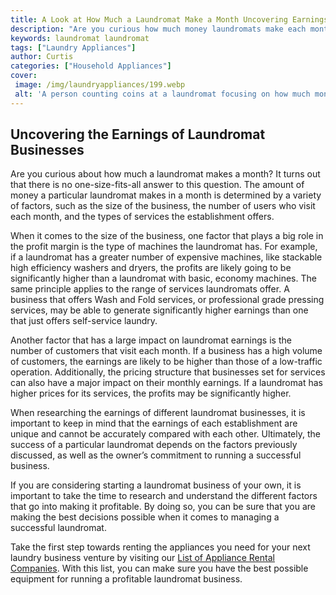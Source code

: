 ```yaml
---
title: A Look at How Much a Laundromat Make a Month Uncovering Earnings of Laundromat Businesses
description: "Are you curious how much money laundromats make each month Find out how much these businesses take home in earnings as well as key strategies for making yours more successful"
keywords: laundromat laundromat
tags: ["Laundry Appliances"]
author: Curtis
categories: ["Household Appliances"]
cover: 
 image: /img/laundryappliances/199.webp
 alt: 'A person counting coins at a laundromat focusing on how much money a laundromat business makes in a month'
---
```

## Uncovering the Earnings of Laundromat Businesses

Are you curious about how much a laundromat makes a month? It turns out that there is no one-size-fits-all answer to this question. The amount of money a particular laundromat makes in a month is determined by a variety of factors, such as the size of the business, the number of users who visit each month, and the types of services the establishment offers. 

When it comes to the size of the business, one factor that plays a big role in the profit margin is the type of machines the laundromat has. For example, if a laundromat has a greater number of expensive machines, like stackable high efficiency washers and dryers, the profits are likely going to be significantly higher than a laundromat with basic, economy machines. The same principle applies to the range of services laundromats offer. A business that offers Wash and Fold services, or professional grade pressing services, may be able to generate significantly higher earnings than one that just offers self-service laundry. 

Another factor that has a large impact on laundromat earnings is the number of customers that visit each month. If a business has a high volume of customers, the earnings are likely to be higher than those of a low-traffic operation. Additionally, the pricing structure that businesses set for services can also have a major impact on their monthly earnings. If a laundromat has higher prices for its services, the profits may be significantly higher.

When researching the earnings of different laundromat businesses, it is important to keep in mind that the earnings of each establishment are unique and cannot be accurately compared with each other. Ultimately, the success of a particular laundromat depends on the factors previously discussed, as well as the owner’s commitment to running a successful business.

If you are considering starting a laundromat business of your own, it is important to take the time to research and understand the different factors that go into making it profitable. By doing so, you can be sure that you are making the best decisions possible when it comes to managing a successful laundromat. 

Take the first step towards renting the appliances you need for your next laundry business venture by visiting our [List of Appliance Rental Companies](./pages/appliance-rental). With this list, you can make sure you have the best possible equipment for running a profitable laundromat business.
